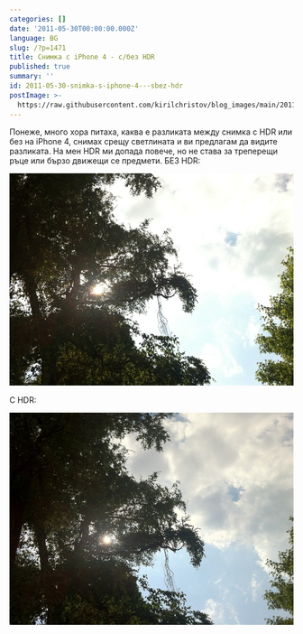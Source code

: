 ```yaml
---
categories: []
date: '2011-05-30T00:00:00.000Z'
language: BG
slug: /?p=1471
title: Снимка с iPhone 4 - с/без HDR
published: true
summary: ''
id: 2011-05-30-snimka-s-iphone-4---sbez-hdr
postImage: >-
  https://raw.githubusercontent.com/kirilchristov/blog_images/main/2011/05/IMG_1021.jpg
---
```


Понеже, много хора питаха, каква е разликата между снимка с HDR или без на iPhone 4, снимах срещу светлината и ви предлагам да видите разликата. На мен HDR ми допада повече, но не става за треперещи ръце или бързо движещи се предмети. БЕЗ HDR: 

![](https://raw.githubusercontent.com/kirilchristov/blog_images/main/2011/05/IMG_1021.jpg)

 С HDR:

![](https://raw.githubusercontent.com/kirilchristov/blog_images/main/2011/05/IMG_1022.jpg)
